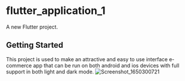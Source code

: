 # flutter_application_1

A new Flutter project.

## Getting Started
This project is used to make an attractive and  easy to use interface e-commerce app that can  be run on both android and ios devices with full support in both light and dark mode.
![Screenshot_1650300721](https://user-images.githubusercontent.com/92254361/163843282-da8e018d-fefc-4b32-ab8d-8c11188d8e23.png)
